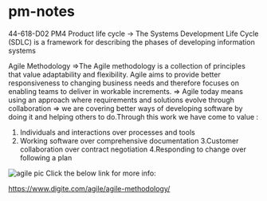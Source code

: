 
# pm-notes
44-618-D02 PM4
Product life cycle 
-> The Systems Development Life Cycle (SDLC) is a framework for describing the phases of developing information systems

Agile Methodology
=>The Agile methodology is a collection of principles that value adaptability and flexibility. Agile  aims to provide better responsiveness to changing business needs and therefore focuses on enabling teams to deliver in workable increments.
=> Agile today means using an approach where requirements and solutions evolve through collaboration
=> we are covering better ways of developing software by doing it and helping others to do.Through this work we have come to value :
  1. Individuals and interactions over processes and tools
  2. Working software over comprehensive documentation
  3.Customer collaboration over contract negotiation 
  4.Responding to change over following a plan

  ![agile pic](https://user-images.githubusercontent.com/73435520/118069069-1c242180-b369-11eb-95d7-eaef3d5bcc50.png)
Click the below link for more info:

https://www.digite.com/agile/agile-methodology/
